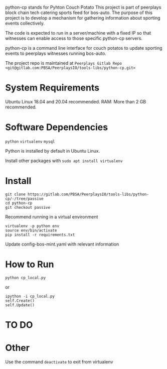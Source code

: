 python-cp stands for Pyhton Couch Potato
This project is part of peerplays block chain tech catering sports feed for bos-auto. 
The purpose of this project is to develop a mechanism for gathering information about sporting events collectively.

The code is expected to run in a server/machine with a fixed IP so that witnesses can enable access to those specific python-cp servers.

python-cp is a command line interface for couch potatos to update sporting events to peerplays witnesses running bos-auto.

The project repo is maintained at `Peerplays Gitlab Repo <git@gitlab.com:PBSA/PeerplaysIO/tools-libs/python-cp.git>`

System Requirements
==================
Ubuntu Linux 18.04 and 20.04 recommended.
RAM: More than 2 GB recommended.

Software Dependencies
====================
`python`
`virtualenv`
`mysql`


Python is installed by default in Ubuntu Linux.

Install other packages with
`sudo apt install virtualenv`


Install
=======
```
git clone https://gitlab.com/PBSA/PeerplaysIO/tools-libs/python-cp/-/tree/passive
cd python-cp
git checkout passive
```

Recommend running in a virtual environment

```
virtualenv -p python env
source env/bin/activate
pip install -r requirements.txt
```

Update config-bos-mint.yaml with relevant information

How to Run
==========
```
python cp_local.py
```

or

```
ipython -i cp_local.py
self.Create()
self.Update()
```

TO DO
=====

Other
=====
Use the command `deactivate` to exit from virtualenv
